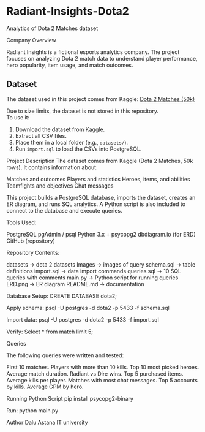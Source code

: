 # Radiant-Insights-Dota2
Analytics of Dota 2 Matches dataset

Company Overview

Radiant Insights is a fictional esports analytics company.
The project focuses on analyzing Dota 2 match data to understand player performance, hero popularity, item usage, and match outcomes.

## Dataset
The dataset used in this project comes from Kaggle:
[Dota 2 Matches (50k)](https://www.kaggle.com/datasets/devinanzelmo/dota-2-matches)

Due to size limits, the dataset is not stored in this repository.  
To use it:
1. Download the dataset from Kaggle.
2. Extract all CSV files.
3. Place them in a local folder (e.g., `datasets/`).
4. Run `import.sql` to load the CSVs into PostgreSQL.


Project Description
The dataset comes from Kaggle (Dota 2 Matches, 50k rows). It contains information about:

Matches and outcomes
Players and statistics
Heroes, items, and abilities
Teamfights and objectives
Chat messages

This project builds a PostgreSQL database, imports the dataset, creates an ER diagram, and runs SQL analytics. A Python script is also included to connect to the database and execute queries.

Tools Used:

PostgreSQL
pgAdmin / psql
Python 3.x + psycopg2
dbdiagram.io (for ERD)
GitHub (repository)

Repository Contents:

datasets → dota 2 datasets
Images → images of query
schema.sql → table definitions
import.sql → data import commands
queries.sql → 10 SQL queries with comments
main.py → Python script for running queries
ERD.png → ER diagram
README.md → documentation

Database Setup:
CREATE DATABASE dota2;

Apply schema:
psql -U postgres -d dota2 -p 5433 -f schema.sql

Import data:
psql -U postgres -d dota2 -p 5433 -f import.sql

Verify:
Select * from match limit 5;

Queries

The following queries were written and tested:

First 10 matches.
Players with more than 10 kills.
Top 10 most picked heroes.
Average match duration.
Radiant vs Dire wins.
Top 5 purchased items.
Average kills per player.
Matches with most chat messages.
Top 5 accounts by kills.
Average GPM by hero.

Running Python Script
pip install psycopg2-binary 

Run:
python main.py

Author Dalu
Astana IT university 

